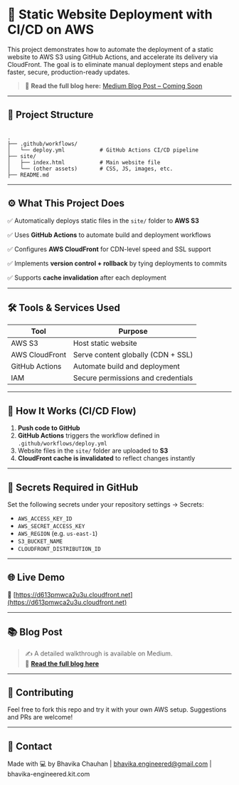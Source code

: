 # 🚀 Static Website Deployment with CI/CD on AWS

This project demonstrates how to automate the deployment of a static website to AWS S3 using GitHub Actions, and accelerate its delivery via CloudFront. The goal is to eliminate manual deployment steps and enable faster, secure, production-ready updates.

> 🔗 **Read the full blog here:** [Medium Blog Post – Coming Soon](#)

---

## 📁 Project Structure

```

.
├── .github/workflows/
│   └── deploy.yml           # GitHub Actions CI/CD pipeline
├── site/
│   ├── index.html           # Main website file
│   └── (other assets)       # CSS, JS, images, etc.
├── README.md

```

---

## ⚙️ What This Project Does

✅ Automatically deploys static files in the `site/` folder to **AWS S3**

✅ Uses **GitHub Actions** to automate build and deployment workflows

✅ Configures **AWS CloudFront** for CDN-level speed and SSL support

✅ Implements **version control + rollback** by tying deployments to commits

✅ Supports **cache invalidation** after each deployment

---

## 🛠️ Tools & Services Used

| Tool            | Purpose                             |
|-----------------|-------------------------------------|
| AWS S3          | Host static website                 |
| AWS CloudFront  | Serve content globally (CDN + SSL)  |
| GitHub Actions  | Automate build and deployment       |
| IAM             | Secure permissions and credentials  |

---

## 🚀 How It Works (CI/CD Flow)

1. **Push code to GitHub**
2. **GitHub Actions** triggers the workflow defined in `.github/workflows/deploy.yml`
3. Website files in the `site/` folder are uploaded to **S3**
4. **CloudFront cache is invalidated** to reflect changes instantly

---

## 🔐 Secrets Required in GitHub

Set the following secrets under your repository settings → Secrets:

- `AWS_ACCESS_KEY_ID`
- `AWS_SECRET_ACCESS_KEY`
- `AWS_REGION` (e.g. `us-east-1`)
- `S3_BUCKET_NAME`
- `CLOUDFRONT_DISTRIBUTION_ID`

---

## 🌐 Live Demo

🔗 [https://d613pmwca2u3u.cloudfront.net](https://d613pmwca2u3u.cloudfront.net)

---

## 📚 Blog Post

> ✍️ A detailed walkthrough is available on Medium.  
> 📌 [**Read the full blog here**](#)

---

## 🤝 Contributing

Feel free to fork this repo and try it with your own AWS setup. Suggestions and PRs are welcome!

---

## 📩 Contact

Made with 💻 by Bhavika Chauhan | bhavika.engineered@gmail.com | bhavika-engineered.kit.com
